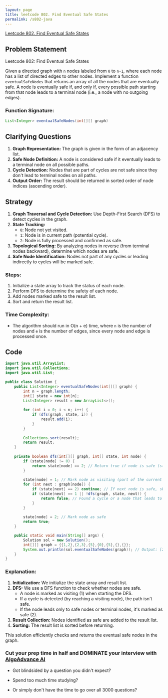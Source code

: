 ```yaml
---
layout: page
title: leetcode 802. Find Eventual Safe States
permalink: /s802-java
---
```

[Leetcode 802. Find Eventual Safe States](https://algoadvance.github.io/algoadvance/l802)
## Problem Statement
Leetcode 802: Find Eventual Safe States

Given a directed graph with `n` nodes labeled from `0` to `n-1`, where each node has a list of directed edges to other nodes. Implement a function `eventualSafeNodes` that returns an array of all the nodes that are eventually safe. A node is eventually safe if, and only if, every possible path starting from that node leads to a terminal node (i.e., a node with no outgoing edges).

### Function Signature:
```java
List<Integer> eventualSafeNodes(int[][] graph)
```

## Clarifying Questions
1. **Graph Representation:** The graph is given in the form of an adjacency list.
2. **Safe Node Definition:** A node is considered safe if it eventually leads to a terminal node on all possible paths.
3. **Cycle Detection:** Nodes that are part of cycles are not safe since they don't lead to terminal nodes on all paths.
4. **Output Order:** The result should be returned in sorted order of node indices (ascending order).

## Strategy
1. **Graph Traversal and Cycle Detection:** Use Depth-First Search (DFS) to detect cycles in the graph.
2. **State Tracking:**
    - `0`: Node not yet visited.
    - `1`: Node is in current path (potential cycle).
    - `2`: Node is fully processed and confirmed as safe.
3. **Topological Sorting:** By analyzing nodes in reverse (from terminal nodes backward), determine which nodes are safe.
4. **Safe Node Identification:** Nodes not part of any cycles or leading indirectly to cycles will be marked safe.

### Steps:
1. Initialize a state array to track the status of each node.
2. Perform DFS to determine the safety of each node.
3. Add nodes marked safe to the result list.
4. Sort and return the result list.

### Time Complexity:
- The algorithm should run in O(n + e) time, where `n` is the number of nodes and `e` is the number of edges, since every node and edge is processed once.

## Code

```java
import java.util.ArrayList;
import java.util.Collections;
import java.util.List;

public class Solution {
    public List<Integer> eventualSafeNodes(int[][] graph) {
        int n = graph.length;
        int[] state = new int[n];
        List<Integer> result = new ArrayList<>();
        
        for (int i = 0; i < n; i++) {
            if (dfs(graph, state, i)) {
                result.add(i);
            }
        }
        
        Collections.sort(result);
        return result;
    }
    
    private boolean dfs(int[][] graph, int[] state, int node) {
        if (state[node] != 0) {
            return state[node] == 2; // Return true if node is safe (state 2)
        }
        
        state[node] = 1; // Mark node as visiting (part of the current path)
        for (int next : graph[node]) {
            if (state[next] == 2) continue; // If next node is safe, skip it
            if (state[next] == 1 || !dfs(graph, state, next)) {
                return false; // Found a cycle or a node that leads to a cycle
            }
        }
        
        state[node] = 2; // Mark node as safe
        return true;
    }

    public static void main(String[] args) {
        Solution sol = new Solution();
        int[][] graph = {{1,2},{2,3},{5},{0},{5},{},{}};
        System.out.println(sol.eventualSafeNodes(graph)); // Output: [2, 4, 5, 6]
    }
}
```

### Explanation:
1. **Initialization:** We initialize the state array and result list.
2. **DFS:** We use a DFS function to check whether nodes are safe.
    - A node is marked as visiting (1) when starting the DFS.
    - If a cycle is detected (by reaching a visiting node), the path isn't safe.
    - If the node leads only to safe nodes or terminal nodes, it's marked as safe (2).
3. **Result Collection:** Nodes identified as safe are added to the result list.
4. **Sorting:** The result list is sorted before returning.

This solution efficiently checks and returns the eventual safe nodes in the graph.


### Cut your prep time in half and DOMINATE your interview with [AlgoAdvance AI](https://algoAdvance.com)

- Got blindsided by a question you didn't expect?

- Spend too much time studying?

- Or simply don't have the time to go over all 3000 questions?

